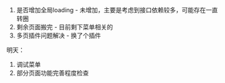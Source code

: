 1. 是否增加全局loading -  未增加，主要是考虑到接口依赖较多，可能存在一直转圈
2. 剩余页面搬完 - 目前剩下菜单相关的
3. 多页插件问题解决 - 换了个插件 

明天：
1. 调试菜单
2. 部分页面功能完善程度检查
